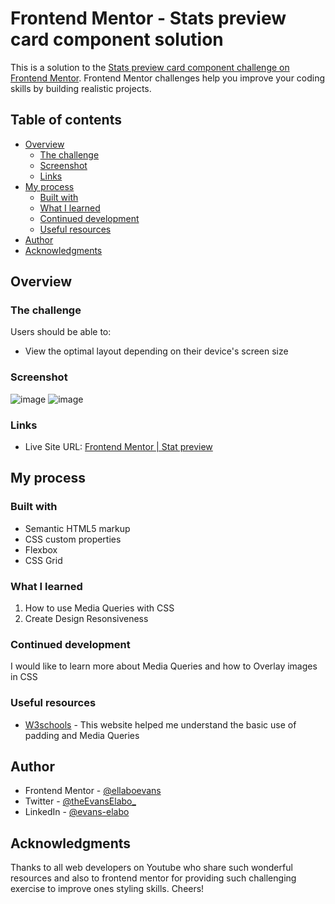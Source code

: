 # Frontend Mentor - Stats preview card component solution

This is a solution to the [Stats preview card component challenge on Frontend Mentor](https://www.frontendmentor.io/challenges/stats-preview-card-component-8JqbgoU62). Frontend Mentor challenges help you improve your coding skills by building realistic projects. 

## Table of contents

- [Overview](#overview)
  - [The challenge](#the-challenge)
  - [Screenshot](#screenshot)
  - [Links](#links)
- [My process](#my-process)
  - [Built with](#built-with)
  - [What I learned](#what-i-learned)
  - [Continued development](#continued-development)
  - [Useful resources](#useful-resources)
- [Author](#author)
- [Acknowledgments](#acknowledgments)



## Overview

### The challenge

Users should be able to:

- View the optimal layout depending on their device's screen size

### Screenshot

![image](https://user-images.githubusercontent.com/74984305/178721622-0f0a87c1-8de8-4fcf-bd13-f76025bf826e.png)
![image](https://user-images.githubusercontent.com/74984305/178724699-ef0b631b-d38c-4a11-b4c8-82e9cc7f7337.png)


### Links

- Live Site URL: [Frontend Mentor | Stat preview](https://eelabo.netlify.app)

## My process

### Built with

- Semantic HTML5 markup
- CSS custom properties
- Flexbox
- CSS Grid


### What I learned

1. How to use Media Queries with CSS
2. Create Design Resonsiveness

### Continued development
I would like to learn more about Media Queries and how to Overlay images in CSS

### Useful resources

- [W3schools](https://www.w3schools.com) - This website helped me understand the basic use of padding and Media Queries


## Author

- Frontend Mentor - [@ellaboevans](https://www.frontendmentor.io/profile/ellaboevans)
- Twitter - [@theEvansElabo_](https://www.twitter.com/theevanselabo_)
- LinkedIn - [@evans-elabo](https://www.linkedin.com/in/evans-elabo)


## Acknowledgments

Thanks to all web developers on Youtube who share such wonderful resources and also to frontend mentor for providing such challenging exercise to improve ones styling skills. Cheers!
